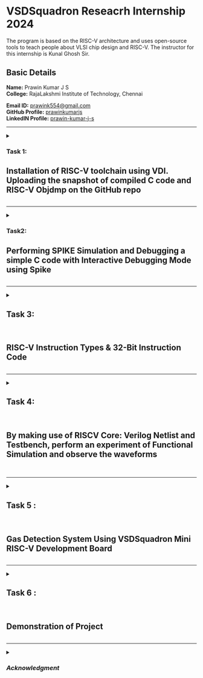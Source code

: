 #  VSDSquadron Reseacrh Internship 2024

The program is based on the RISC-V architecture and uses open-source tools to teach people about VLSI chip design and RISC-V. The instructor for this internship is Kunal Ghosh Sir.

##  Basic Details

**Name:** Prawin Kumar J S   
**College:** RajaLakshmi Institute of Technology, Chennai

**Email ID:** prawink554@gmail.com  
**GitHub Profile:** [prawinkumarjs](https://github.com/Prawinkumarjs)  
**LinkedIN Profile:** [prawin-kumar-j-s](www.linkedin.com/in/prawin-kumar-j-s)

----------------------------------------------------------------------------------------------------------------

<details>

<summary><h3>Task 1: </h3> 
<h2>Installation of RISC-V toolchain using VDI. Uploading the snapshot of compiled C code and RISC-V Objdmp on the GitHub repo</h2>
</summary>

The task 1 of the internship includes the following
- Installation of RISC-V toolchain using VDI.
- C Program for sum from one to n.
- Checking the result of C code
- RISC-V Simulator for compiling and running the code
- Assembly language

Overall, it is about writing the C code for sum from one to n followed by compiling and running by RISC-V Simulator.

 The steps to be followed are:
 
#### Step 1: Installation of Oracle VirtualBox.

The VirtualBox is an open source software and an operating system which runs as a physical computer inside the pc/laptop. 

![Screenshot (567)](https://github.com/EkthaReddy/vsdsquadron-mini-internship/assets/152515939/48ae5d97-0ce1-40bd-9403-e60d255d4758)

#### Step 2: Open the terminal inside the VirtualBox

![Terminal inside the VM](https://github.com/EkthaReddy/vsdsquadron-mini-internship/assets/152515939/5e831292-ae27-4409-b6d4-dc98b50fb88a)

#### Step 3: To open the editor named leafpad for writing C code.

![Screenshot (568)](https://github.com/EkthaReddy/vsdsquadron-mini-internship/assets/152515939/baf5e27b-ee8b-42a9-b2c7-e40bb88c33d8)
 Note for the above command explanation:
 - command line cd is to check for home directory.
 - leafpad to open editor.
 - sum_one_to_one is the file name for C code to be written in editor.


#### Step 4: Write the C program for sum of one to n in the terminal 

The leafpad editor opened, write the simple c code for sum of 1 to n,

![Screenshot (570)](https://github.com/EkthaReddy/vsdsquadron-mini-internship/assets/152515939/6e565127-674e-47c4-8c48-f142e319ebce)

Save the file in the editor


![C Code for sum from one to n](https://github.com/EkthaReddy/vsdsquadron-mini-internship/assets/152515939/37e5d37e-7b55-49ce-8aef-70d3d9f57d0e)


#### Step 5: To check the result of C code

- Type the below command line to ensure the file is saved.
  
![WhatsApp Image 2024-06-23 at 11 39 36 PM](https://github.com/EkthaReddy/vsdsquadron-mini-internship/assets/152515939/c70488ff-78d7-4c14-910c-28feea698aca)

- This ./a.out command will generate the output 

![WhatsApp Image 2024-06-23 at 11 39 36 PM (1)](https://github.com/EkthaReddy/vsdsquadron-mini-internship/assets/152515939/093bd684-20dc-4a5d-bdbf-57e5aa9de063)



- The sum for 1 to 5 is 15 which is also verified using calculator


![with cc](https://github.com/EkthaReddy/vsdsquadron-mini-internship/assets/152515939/42492408-96b8-4275-95ae-c7966b65854a)

#### Step 6: Compile and run the C code using RISC-V Simulator 

- Compile the code with RISC-V compiler by using the command line
  
![Screenshot (572)](https://github.com/EkthaReddy/vsdsquadron-mini-internship/assets/152515939/db9d65fc-a0bd-4104-9d12-d77d19614d07)

- Run the C code by RISC-V Simulator using below

![Screenshot (573)](https://github.com/EkthaReddy/vsdsquadron-mini-internship/assets/152515939/cd4c2428-a270-4d1e-a75c-0b09c212ecd2)



![compile riscv with gcc![Uploading Screenshot (572).png…]()
 ](https://github.com/EkthaReddy/vsdsquadron-mini-internship/assets/152515939/dbf0af7d-fe05-4547-a280-7b710e39f924)


#### Step 7: Assembly code 
- Command line for generating the assembly code is:

![WhatsApp Image 2024-06-24 at 12 08 16 AM](https://github.com/EkthaReddy/vsdsquadron-mini-internship/assets/152515939/0850193a-d680-4772-a4b8-52e08c05c943)

- The Assembly codes:

![assembly code of C code](https://github.com/EkthaReddy/vsdsquadron-mini-internship/assets/152515939/0ce26ef8-3b1e-41dd-8830-217cddd2d7fc)


- After that type out this line;

![WhatsApp Image 2024-06-24 at 12 08 16 AM (1)](https://github.com/EkthaReddy/vsdsquadron-mini-internship/assets/152515939/2cc69a0e-c167-4320-bf89-a7910f76ac37)

#### Step 8: Search the main() 

![main section of assembly code](https://github.com/EkthaReddy/vsdsquadron-mini-internship/assets/152515939/053a0a17-79c8-48af-8227-f59f7dd6786e)

</details>

--------------------------------------------------------------------------------------------------------------------------------------------------------------------------------------------------------------------

<details>
<summary>
 <h3>Task2:</h3>
</b> <h2>Performing SPIKE Simulation and Debugging a simple C code with Interactive Debugging Mode using Spike</h2></summary> 
  
### What is SPIKE in RISCV?
> * A RISC-V ISA is a simulator, enabling the testing and analysis of RISC-V programs without the need for actual hardware.  
> * Spike is a free, open-source C++ simulator for the RISC-V ISA that models a RISC-V core and cache system. It can be used to run programs and a Linux kernel, and can be a starting point for running software on a RISC-V target.  
  
### What is pk (Proxy Kernel)?  
> * The RISC-V Proxy Kernel, pk , is a lightweight application execution environment that can host statically-linked RISC-V ELF binaries.  
> * A Proxy Kernel in the RISC-V ecosystem simplifies the interaction between complex hardware and the software running on it, making it easier to manage, test, and develop software and hardware projects.  
 

### Testing the SPIKE Simulator  
The target is to run the ```sum1ton.c``` code using both ```gcc compiler``` and ```riscv compiler```, and both of the compiler must display the same output on the terminal. So to compile the code using **gcc compiler**, use the following command:  
```
gcc sum1ton.c  
./a.out
```
And to compile the code using **riscv compiler**, use the following command:  
```
spike pk sum1ton.o
```  
![Spike Simulation](https://github.com/Prawinkumarjs/VSDSquadron-mini-internship/blob/main/Task%202/1.png)

#### Following are the snapshots of RISCV Objdump with **-O1** and **-Ofast** options  
RISCV Objdump with -O1 option  

![Objdump in -O1](https://github.com/chanduputta/vsdsquadronmini-Research-internship/blob/main/Task2/Objdump%20in%20-O1.png)

RISCV Objdump with -Ofast option  

![Objdump in -Ofast](https://github.com/Prawinkumarjs/VSDSquadron-mini-internship/blob/main/Task%202/3.png)

### Debugging the Assembly Language Program of  ```sum1ton.c```  
* Open the **Objdump** of code by using the following command  
```
$ riscv64-unknown-elf-objdump -d sum1ton.o | less  
```
* Open the debugger in another terminal by using the following command  
```
$ spike -d pk sum1ton.o
```
* The debugger will be opened in the terminal. Now, debugging operations can be performed as shown in the following snapshot.

![Debugging](https://github.com/Prawinkumarjs/VSDSquadron-mini-internship/blob/main/Task%202/2.png) 


================================================================================================================


<details>
 <summary> 
  <h2>
   Digital Design Application - RISC-V Simple Counter Program
 </h2> 
 </summary>

This repository contains a simple RISC-V counter program written in C. Follow the instructions below to set up, build, and run the program using the RISC-V toolchain, Spike simulator, and proxy kernel (pk).

## Prerequisites

- **RISC-V Toolchain**: For compiling RISC-V code.
- **Spike Simulator**: To run RISC-V binaries.
- **Proxy Kernel (pk)**: Provides a runtime environment for running RISC-V binaries.

## Step-by-Step Instructions

### 1. Clone the Repository

Clone this repository to your local machine:

```sh
git clone https://github.com/Prawinkumarjs/VSDSquadron-mini-internship.git
cd VSDSquadron-mini-internship
```

### 2. Install the RISC-V Toolchain

Follow the [installation instructions](https://github.com/riscv/riscv-gnu-toolchain) for your platform. For example, on Ubuntu:

```sh
sudo apt-get update
sudo apt-get install gcc-riscv64-linux-gnu
```

### 3. Install Spike and pk

Follow the installation instructions for Spike and pk. Example installation for Spike:

```sh
# Clone Spike repository
git clone https://github.com/riscv/riscv-isa-sim.git
cd riscv-isa-sim
mkdir build
cd build
../configure --prefix=/opt/riscv
make
make install
```

For pk:

```sh
# Clone pk repository
git clone https://github.com/riscv/riscv-pk.git
cd riscv-pk
mkdir build
cd build
../configure --prefix=/opt/riscv
make
make install
```

Ensure `/opt/riscv/bin` is in your `PATH`.

### 4. Create the Source File

Create the `simplecounter.c` source file using Leafpad:

```sh
leafpad simplecounter.c
```

In Leafpad, enter the following code:

```c
#include <stdio.h>
#include <unistd.h>  // For usleep() in POSIX systems

int main() {
    int counter = 0;
    int end_value = 10;  // Set the end value

    printf("Simple Digital Counter\n");

    while (counter <= end_value) {  // Loop until counter reaches end value
        printf("Counter: %d\n", counter);
        counter++;  // Increment the counter
        usleep(1000000);  // Wait for 1 second (1,000,000 microseconds)
    }

    printf("Counter reached the end value of %d. Stopping.\n", end_value);

    return 0;
}
```
![1](https://github.com/Prawinkumarjs/VSDSquadron-mini-internship/blob/main/Task%202/Digital%20Design%20Application%20-%20Simple%20Counter%20using%20C%20programming/1.png)

Save and close Leafpad.

### 5. Compile the Program

Compile and link the source code into an executable:

```sh
    riscv64-unknown-elf-gcc -O1 -mabi=lp64 -march=rv64i -o simplecounter simplecounter.c
```
![3](https://github.com/Prawinkumarjs/VSDSquadron-mini-internship/blob/main/Task%202/Digital%20Design%20Application%20-%20Simple%20Counter%20using%20C%20programming/3.png)

### 6. View the Object File (Optional)

If you need to view the object file, first compile to object file:

```sh
    riscv64-unknown-elf-gcc -O1 -mabi=lp64 -march=rv64i -c simplecounter.c -o simplecounter.o
```
![3](https://github.com/Prawinkumarjs/VSDSquadron-mini-internship/blob/main/Task%202/Digital%20Design%20Application%20-%20Simple%20Counter%20using%20C%20programming/3.png)
To view the object file, use:

 ```sh
    riscv64-unknown-elf-objdump -d simplecounter.o
```
![4](https://github.com/Prawinkumarjs/VSDSquadron-mini-internship/blob/main/Task%202/Digital%20Design%20Application%20-%20Simple%20Counter%20using%20C%20programming/4.png)
### 7. Run the Program

To execute the compiled program with Spike and pk, use:

 ```sh
    spike pk simplecounter
```
![5](https://github.com/Prawinkumarjs/VSDSquadron-mini-internship/blob/main/Task%202/Digital%20Design%20Application%20-%20Simple%20Counter%20using%20C%20programming/5.png)

### 8. Debug the Program (Optional)

For detailed debugging output, run:

```sh
    spike -d pk simplecounter
```
![6](https://github.com/Prawinkumarjs/VSDSquadron-mini-internship/blob/main/Task%202/Digital%20Design%20Application%20-%20Simple%20Counter%20using%20C%20programming/6.png)

### 9. View the File Content (Optional)

To view the content of the source file or object file, use `cat`:

 ```sh
    cat simplecounter.c
 ```

```sh
    cat simplecounter.o
```
![2](https://github.com/Prawinkumarjs/VSDSquadron-mini-internship/blob/main/Task%202/Digital%20Design%20Application%20-%20Simple%20Counter%20using%20C%20programming/2.png)

### Example Output
When running the program, you should see:

```
Simple Digital Counter
Counter: 0
Counter: 1
Counter: 2
Counter: 3
Counter: 4
Counter: 5
Counter: 6
Counter: 7
Counter: 8
Counter: 9
Counter: 10
Counter reached the end value of 10. Stopping.
```
![Example](https://github.com/Prawinkumarjs/VSDSquadron-mini-internship/blob/main/Task%202/Digital%20Design%20Application%20-%20Simple%20Counter%20using%20C%20programming/1.png)

 ### Troubleshooting

- **Compilation Issues**: Ensure the RISC-V toolchain is properly installed and configured.
- **Execution Issues**: Verify that `spike` and `pk` are correctly                                                    installed and accessible in your `PATH`.                                                
- **Path Problems**: Ensure that all necessary binaries (e.g., `spike`, `pk`) are in your system’s `PATH`, or provide full paths to these executables.
</details>

</details>

----------------------------------------

<details><summary>
 <h2>
  Task 3: 
 </h2><br>
 
<h2> RISC-V Instruction Types & 32-Bit Instruction Code </h2>
</summary>

The RISC-V instruction set architecture (ISA) defines several types of instructions, each with a specific format. Below is a summary of the main instruction types:


![RISC-V](https://github.com/Prawinkumarjs/VSDSquadron-mini-internship/blob/main/Task%203/RISC-V%20Instruction.png)

## R-Type (Register-Register)

- **Purpose**: Used for operations that involve two source registers and one destination register.
- **Fields**:
  - `opcode`: Operation code
  - `rd`: Destination register
  - `func3`: Function modifier
  - `rs1`: Source register 1
  - `rs2`: Source register 2
  - `func7`: Function modifier (additional)

- **Example**: `add x1, x2, x3`

## I-Type (Immediate)

- **Purpose**: Used for operations with one source register and an immediate value, including loads.
- **Fields**:
  - `opcode`: Operation code
  - `rd`: Destination register
  - `func3`: Function modifier
  - `rs1`: Source register
  - `imm[11:0]`: Immediate value

- **Example**: `addi x1, x2, 10`

## S-Type (Store)

- **Purpose**: Used for store instructions, which write a register's value to memory.
- **Fields**:
  - `opcode`: Operation code
  - `imm[11:5]`: Immediate value (upper 7 bits)
  - `func3`: Function modifier
  - `rs1`: Source register (base address)
  - `rs2`: Source register (data to store)
  - `imm[4:0]`: Immediate value (lower 5 bits)

- **Example**: `sw x2, 0(x1)`

## B-Type (Branch)

- **Purpose**: Used for conditional branch instructions.
- **Fields**:
  - `opcode`: Operation code
  - `imm[12]`: Immediate value (bit 12)
  - `imm[10:5]`: Immediate value (bits 10 to 5)
  - `func3`: Function modifier
  - `rs1`: Source register 1
  - `rs2`: Source register 2
  - `imm[4:1]`: Immediate value (bits 4 to 1)
  - `imm[11]`: Immediate value (bit 11)

- **Example**: `beq x1, x2, label`

## U-Type (Upper Immediate)

- **Purpose**: Used for instructions that operate with a large immediate value.
- **Fields**:
  - `opcode`: Operation code
  - `rd`: Destination register
  - `imm[31:12]`: Immediate value

- **Example**: `lui x1, 0x10000`

## J-Type (Jump)

- **Purpose**: Used for jump instructions with a large immediate value.
- **Fields**:
  - `opcode`: Operation code
  - `rd`: Destination register
  - `imm[20]`: Immediate value (bit 20)
  - `imm[10:1]`: Immediate value (bits 10 to 1)
  - `imm[11]`: Immediate value (bit 11)
  - `imm[19:12]`: Immediate value (bits 19 to 12)

- **Example**: `jal x1, label`

# 32-bit Instruction Codes in RISC-V Instruction Type Format

1. **`addi x1, x2, 10`**  
   - **Instruction Format**: I-type  
   - **Binary Encoding**: `000000000010 00010 000 00001 0010011`  
   - **32-bit Instruction Code**: `0x00210093`

2. **`li x5, 0x0`**  
   - **Instruction Format**: I-type (using `addi x5, x0, 0x0`)  
   - **Binary Encoding**: `000000000000 00000 000 00101 0010011`  
   - **32-bit Instruction Code**: `0x00000293`

3. **`lui x10, 0x20000`**  
   - **Instruction Format**: U-type  
   - **Binary Encoding**: `00100000000000000000 01010 0110111`  
   - **32-bit Instruction Code**: `0x20000537`

4. **`mv x1, x2`**  
   - **Instruction Format**: I-type (using `addi x1, x2, 0`)  
   - **Binary Encoding**: `000000000000 00010 000 00001 0010011`  
   - **32-bit Instruction Code**: `0x00010093`

5. **`sw x5, 0(x10)`**  
   - **Instruction Format**: S-type  
   - **Binary Encoding**: `0000000 00101 01010 010 00000 0100011`  
   - **32-bit Instruction Code**: `0x0050a023`

6. **`lw x5, 0(x10)`**  
   - **Instruction Format**: I-type  
   - **Binary Encoding**: `000000000000 01010 010 00101 0000011`  
   - **32-bit Instruction Code**: `0x0000a283`

7. **`jal x0, 0x100`**  
   - **Instruction Format**: J-type  
   - **Binary Encoding**: `00000000000100000000 00000 1101111`  
   - **32-bit Instruction Code**: `0x0000086f`

8. **`beq x1, x2, label`**  
   - **Instruction Format**: B-type (assuming offset is `0x4`)  
   - **Binary Encoding**: `000000 00010 00001 000 00010 1100011`  
   - **32-bit Instruction Code**: `0x00210063`

9. **`bne x1, x3, label`**  
   - **Instruction Format**: B-type (assuming offset is `0x4`)  
   - **Binary Encoding**: `000000 00011 00001 001 00010 1100011`  
   - **32-bit Instruction Code**: `0x00310063`

10. **`slli x5, x1, 1`**  
    - **Instruction Format**: I-type  
    - **Binary Encoding**: `0000000 00001 00101 001 00001 0010011`  
    - **32-bit Instruction Code**: `0x00109093`

11. **`srli x6, x2, 2`**  
    - **Instruction Format**: I-type  
    - **Binary Encoding**: `0000000 00010 00110 101 00010 0010011`  
    - **32-bit Instruction Code**: `0x0022b093`

12. **`and x3, x4, x5`**  
    - **Instruction Format**: R-type  
    - **Binary Encoding**: `0000000 00101 00100 111 00011 0110011`  
    - **32-bit Instruction Code**: `0x005201b3`

13. **`or x2, x3, x4`**  
    - **Instruction Format**: R-type  
    - **Binary Encoding**: `0000000 00100 00011 110 00010 0110011`  
    - **32-bit Instruction Code**: `0x004181b3`

14. **`sub x3, x5, x2`**  
    - **Instruction Format**: R-type  
    - **Binary Encoding**: `0100000 00010 00101 000 00011 0110011`  
    - **32-bit Instruction Code**: `0x402282b3`

15. **`xor x1, x2, x3`**  
    - **Instruction Format**: R-type  
    - **Binary Encoding**: `0000000 00011 00010 100 00001 0110011`  
    - **32-bit Instruction Code**: `0x003100b3`



</details>

-------------------------------------------------------------------------


<details>
<summary><h2>Task 4:</h2> 
 <br>
 <h2>
 By making use of RISCV Core: Verilog Netlist and Testbench, perform an experiment of Functional Simulation and observe the waveforms  
 </h2>
  <br>
  </summary>

>***NOTE:** Since the designing of RISCV Architecture and writing it's testbench is not the part of this Research Internship, so we will use the Verilog Code and Testbench of RISCV that has already been designed. The reference GitHub repository is : [iiitb_rv32i](https://github.com/vinayrayapati/rv32i/)*    
  
### Steps to perform functional simulation of RISCV  

## GTKWAVE Generation Process

Follow the steps below to generate the waveform using Verilog code and GTKWAVE.

### Step 1: Clone the Repository

Clone the RISC-V Verilog repository using the `git clone` command.

```bash
git clone https://github.com/vinayrayapati/rv321
```

### Step 2: Navigate to the Cloned Directory
Change the directory to the cloned repository.

```bash
cd rv321
```

### Step 3: Compile the Verilog Code and Testbench
Run the following `iverilog` command to compile the Verilog code and testbench.

```bash
iverilog -o iiitb_rv32i iiitb_rv32i.v iiitb_rv32i_tb.v
```
### Step 4: Simulate the Verilog Code
After compiling, simulate the Verilog code by running the compiled file:
```bash
./iiitb_rv321
```

![Main](https://github.com/Prawinkumarjs/VSDSquadron-mini-internship/blob/main/Task%204/Main.png)

### Step 5: Open the Waveform in GTKWAVE
Once the simulation generates the .vcd (Value Change Dump) file, you can visualize the waveform in GTKWAVE.
```bash
gtkwave iiitb_rv321.vcd
```

It will open the new window of GTKWAVE 

![1](https://github.com/Prawinkumarjs/VSDSquadron-mini-internship/blob/main/Task%204/gtkwave%201.png)

Tap the `iiitb_rv32i_tb` in the `SST` section

![2](https://github.com/Prawinkumarjs/VSDSquadron-mini-internship/blob/main/Task%204/gtkwave%202.png)

Now, drag the command in the same way presented under `time` section.

![4](https://github.com/Prawinkumarjs/VSDSquadron-mini-internship/blob/main/Task%204/gtkwave%204.png)

Select the instructions from EX_MEM_IR[31:0] to present the instructions used in Task 3 and Analysing the Output Waveform of various instructions that we have covered in TASK-3.

 ***Instruction ADD r1, r2, r3 :***
 
![Instruction ADD r1, r2, r3 :](https://github.com/Prawinkumarjs/VSDSquadron-mini-internship/blob/main/Task%204/ADD%20r1%2Cr2%2Cr3.png)

**Instruction SUB r3, r1, r2 :**

![Instruction SUB r3, r1, r2 :](https://github.com/Prawinkumarjs/VSDSquadron-mini-internship/blob/main/Task%204/SUB%20r3%2C%20r1%2C%20r2.png)

**Instruction AND r2, r1, r3 :**

![Instruction AND r2, r1, r3 :](https://github.com/Prawinkumarjs/VSDSquadron-mini-internship/blob/main/Task%204/AND%20r2%2C%20r1%2C%20r3.png)

**Instruction OR r8, r2, r5 :**

![Instruction OR r8, r2, r5 :](https://github.com/Prawinkumarjs/VSDSquadron-mini-internship/blob/main/Task%204/OR%20r8%2C%20r2%2C%20r5.png)

**Instruction XOR r8, r1, r4 :**

![Instruction XOR r8, r1, r4 :](https://github.com/Prawinkumarjs/VSDSquadron-mini-internship/blob/main/Task%204/XOR%20r8%2C%20r1%2C%20r4.png)

**Instruction SLL r15, r11, r2 :**

![Instruction SLL r15, r11, r2 :](https://github.com/Prawinkumarjs/VSDSquadron-mini-internship/blob/main/Task%204/SLL%20r15%2C%20r11%2C%20r2.png)

**Instruction SLT r10, r2, r4 :**
![Instruction SLT r10, r2, r4 :](https://github.com/Prawinkumarjs/VSDSquadron-mini-internship/blob/main/Task%204/SLT%20r10%2C%20r2%2C%20r4.png)


To conclude : The output waveform for the list of instructions are obtained in GTKWAVE.

</details>


-----------------------------------------------------------------------------------------------------

<details>

 <summary><h2>Task 5 : </h2>
 <br>
  <h2>
  Gas Detection System Using VSDSquadron Mini RISC-V Development Board
 </h2> </summary>



## Project Overview:
This project implements a **gas detection system** using the **VSDSquadron Mini board**, a RISC-V based SoC development kit. The gas detection system will monitor the air for dangerous gases using a gas sensor. When gas levels exceed a set threshold, a **LED indicator** or **buzzer** is activated to alert the user. This project demonstrates reading analog data from a sensor and controlling GPIO pins using digital logic, which is simulated and built using Arduino IDE.

### Components Required:
1. **VSDSquadron Mini RISC-V board**
2. **MQ-series gas sensor** (e.g., MQ-2 or MQ-135)
3. **1 LED** (or buzzer)
4. **Resistors** (as needed based on the sensor)
5. **Breadboard and jumper wires**
6. **Arduino IDE** for development

### Hardware Connections:
- **Gas Sensor:**
- **VCC** to **5V** pin of VSDSquadron Mini
- **GND** to **GND** pin of VSDSquadron Mini
- **AO** (Analog Output) to **PC4** (analog input pin)
        
- **LED:**
   - **Positive (Anode)** to **PD6**
   - **Negative (Cathode)** to **GND**

### Circuit Connection:
   ```
   MQ Gas Sensor       VSDSquadron Mini
      VCC  -------->  5V
      GND  -------->  GND
      AO   -------->  PC4 (Analog Input)

   LED               VSDSquadron Mini
      +    -------->  PD6 (GPIO Pin for alert)
      -    -------->  GND
   ```

### Project Image:

![VSDSquadron-mini-internship](https://github.com/Prawinkumarjs/VSDSquadron-mini-internship/blob/main/Task%206/Front%20view(working).jpg)

### Truth Table:

For simplicity, this system uses the gas sensor output and a threshold value to determine when to trigger the LED:

   | Gas Sensor Value | LED Status (Alert) |
   |------------------|--------------------|
   | Below Threshold   | Off                |
   | Above Threshold   | On                 |


### Pin Diagram for Gas Detection System Using VSDSquadron Mini RISC-V Development Board:


![Gas Detection System Using VSDSquadron Mini RISC-V Development Board](https://github.com/Prawinkumarjs/VSDSquadron-mini-internship/blob/main/Task%205/Gas%20Detection%20System%20Using%20VSDSquadron%20Mini%20RISC-V%20Development%20Board.png)
   

### Program:

```cpp
#include <Arduino.h> // Using Arduino-style syntax

// Define the pin for the gas sensor and buzzer/LED
#define GAS_SENSOR_PIN PC4   // Analog input pin (adjusted to PC4)
#define ALERT_PIN PD6        // Pin for buzzer or LED

// Threshold for gas detection (adjust based on calibration)
#define GAS_THRESHOLD 300

void setup() {
  // Initialize the serial monitor for debugging
   Serial.begin(9600);

   // Set the ALERT_PIN as output
   pinMode(ALERT_PIN, OUTPUT);

   // Initialize the gas sensor pin (optional since it is analog)
   pinMode(GAS_SENSOR_PIN, INPUT);

   Serial.println("Gas detection system initialized...");
}

void loop() {
   // Read the analog value from the gas sensor
   int gasSensorValue = analogRead(GAS_SENSOR_PIN);

   // Debugging: Print the gas sensor value
   Serial.print("Gas Sensor Value: ");
   Serial.println(gasSensorValue);

   // Check if the gas level exceeds the threshold
   if (gasSensorValue > GAS_THRESHOLD) {
      // If gas is detected, activate the alert (buzzer or LED)
      digitalWrite(ALERT_PIN, HIGH);
      Serial.println("Gas Detected! Activating alert...");
      } 
   else {
         // Otherwise, turn off the alert
         digitalWrite(ALERT_PIN, LOW);
   }

   // Small delay to prevent overwhelming the serial output
   delay(500);
   }

```
### Conclusion:
This project demonstrates the integration of an **MQ gas sensor** with the **VSDSquadron Mini board** to detect gases and alert the user through an LED indicator. This setup showcases how the RISC-V architecture and embedded systems handle real-world sensor data and control outputs in a practical application.

 
 </details>

 
------------------------------------------------------------------------------------------------------------------------------------------------------------


<details>

 <summary><h2>Task 6 : </h2>
 <br>
  <h2>
   Demonstration of Project  
  </h2>
  </summary>


### Gas Detection System Using VSDSquadron Mini RISC-V Development Board

## Project Overview:
This project implements a **gas detection system** using the **VSDSquadron Mini board**, a RISC-V based SoC development kit. The gas detection system will monitor the air for dangerous gases using a gas sensor. When gas levels exceed a set threshold, a **LED indicator** or **buzzer** is activated to alert the user. This project demonstrates reading analog data from a sensor and controlling GPIO pins using digital logic, which is simulated and built using Arduino IDE.

### Hardware Connections:
- **Gas Sensor:**
- **VCC** to **5V** pin of VSDSquadron Mini
- **GND** to **GND** pin of VSDSquadron Mini
- **AO** (Analog Output) to **PC4** (analog input pin)
        
- **LED:**
   - **Positive (Anode)** to **PD6**
   - **Negative (Cathode)** to **GND**

### Circuit Connection:
   ```
   MQ Gas Sensor       VSDSquadron Mini
      VCC  -------->  5V
      GND  -------->  GND
      AO   -------->  PC4 (Analog Input)

   LED               VSDSquadron Mini
      +    -------->  PD6 (GPIO Pin for alert)
      -    -------->  GND
   ```

### Truth Table:

For simplicity, this system uses the gas sensor output and a threshold value to determine when to trigger the LED:

   | Gas Sensor Value | LED Status (Alert) |
   |------------------|--------------------|
   | Below Threshold   | Off                |
   | Above Threshold   | On                 |


### Pin Diagram for Gas Detection System Using VSDSquadron Mini RISC-V Development Board:
![Gas Detection System Using VSDSquadron Mini RISC-V Development Board](https://github.com/Prawinkumarjs/VSDSquadron-mini-internship/blob/main/Task%205/Gas%20Detection%20System%20Using%20VSDSquadron%20Mini%20RISC-V%20Development%20Board.png)



### Project Image:
![VSDSquadron-mini-internship](https://github.com/Prawinkumarjs/VSDSquadron-mini-internship/blob/main/Task%206/Front%20view(working).jpg)


### Project Video:

[Gas Detection System Using VSDSquadron Mini RISC-V Development Board Video](https://drive.google.com/file/d/1HNqd76ONLBzgRXruZAOvVshFZfznvdmb/view?usp=sharing)



</details>

-------------------------------------------------------------------------------------------------------------------------------------------------------------------------------------------------------------------
<details>

*<summary><h3>Acknowledgment</h3></summary>*

>
>I would like to express my special thanking to my mentor *Kunal Ghosh*, and sincere gratitude to *Vlsi System Design* for providing me with the opportunity to intern remotely with their team. This internship has been an invaluable experience, allowing me to delve deep into embedded systems, RISC-V architecture, and VLSI design under the guidance of dedicated mentors.
>
>I am thankful for the support and knowledge imparted to me during this journey. It has significantly enhanced my technical skills and prepared me for future challenges in the field of digital design. I look forward to applying the lessons learned here in my continued pursuit of excellence in engineering.
>
</details>

